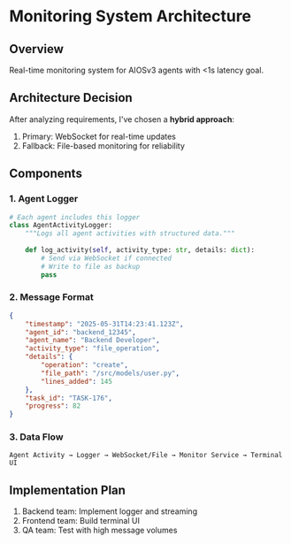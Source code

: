 # Monitoring System Architecture

## Overview
Real-time monitoring system for AIOSv3 agents with <1s latency goal.

## Architecture Decision
After analyzing requirements, I've chosen a **hybrid approach**:
1. Primary: WebSocket for real-time updates
2. Fallback: File-based monitoring for reliability

## Components

### 1. Agent Logger
```python
# Each agent includes this logger
class AgentActivityLogger:
    """Logs all agent activities with structured data."""
    
    def log_activity(self, activity_type: str, details: dict):
        # Send via WebSocket if connected
        # Write to file as backup
        pass
```

### 2. Message Format
```json
{
    "timestamp": "2025-05-31T14:23:41.123Z",
    "agent_id": "backend_12345",
    "agent_name": "Backend Developer",
    "activity_type": "file_operation",
    "details": {
        "operation": "create",
        "file_path": "/src/models/user.py",
        "lines_added": 145
    },
    "task_id": "TASK-176",
    "progress": 82
}
```

### 3. Data Flow
```
Agent Activity → Logger → WebSocket/File → Monitor Service → Terminal UI
```

## Implementation Plan
1. Backend team: Implement logger and streaming
2. Frontend team: Build terminal UI
3. QA team: Test with high message volumes
